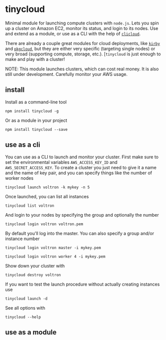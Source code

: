 # tinycloud

Minimal module for launching compute clusters with `node.js`. Lets you spin up a cluster on Amazon EC2, monitor its status, and login to its nodes. Use and extend as a module, or use as a CLI with the help of [`clicloud`](https://github.com/freeman-lab/clicloud).

There are already a couple great modules for cloud deployments, like [`kirby`](https://github.com/mafintosh/kirby) and [`pkgcloud`](https://github.com/pkgcloud/pkgcloud), but they are either very specific (targeting single nodes) or very broad (supporting compute, storage, etc.). [`tinycloud` is just enough to make and play with a cluster!

NOTE: This module launches clusters, which can cost real money. It is also still under development. Carefully monitor your AWS usage.

## install

Install as a command-line tool

```
npm install tinycloud -g
```

Or as a module in your project

```
npm install tinycloud --save
```

## use as a cli

You can use as a CLI to launch and monitor your cluster. First make sure to set the environmental variables `AWS_ACCESS_KEY_ID` and `AWS_SECRET_ACCESS_KEY`. To create a cluster you just need to give it a name and the name of key pair, and you can specify things like the number of worker nodes

```
tinycloud launch voltron -k mykey -n 5
```

Once launched, you can list all instances

```
tinycloud list voltron
```

And login to your nodes by specifying the group and optionally the number

```
tinycloud login voltron voltron.pem
```

By default you'll log into the master. You can also specify a group and/or instance number

```
tinycloud login voltron master -i mykey.pem
```
```
tinycloud login voltron worker 4 -i mykey.pem
```

Show down your cluster with

```
tinycloud destroy voltron
```

If you want to test the launch procedure without actually creating instances use

```
tinycloud launch -d
```

See all options with

```
tinycloud --help
```

## use as a module
